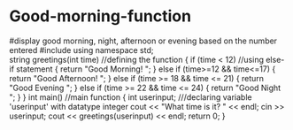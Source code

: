 # Good-morning-function
#display good morning, night, afternoon or evening based on the number entered
#include<iostream>
using namespace std;  
string greetings(int time)   //defining the function
{
	if (time < 12)       //using else-if statement
	{
		return "Good Morning! ";
	}
	else if (time>=12 && time<=17)
	{
		return "Good Afternoon! ";
	}
	else if (time >= 18 && time <= 21)
	{
		return "Good Evening ";
	}
	else if (time >= 22 && time <= 24)
	{
		return "Good Night ";
	}
}
int main()     //main function
{
	int userinput;   ///declaring variable 'userinput' with datatype integer
	cout << "What time is it? " << endl;
	cin >> userinput;
	cout << greetings(userinput) << endl;
	return 0;
}
